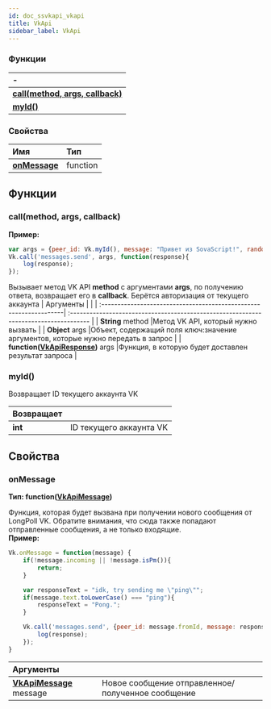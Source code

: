 ```yaml
---
id: doc_ssvkapi_vkapi
title: VkApi
sidebar_label: VkApi
---
```

### Функции
| -                                                                                             |
| :---------------------------------------------------------------------------------------------|
| **[call(method, args, callback)](#callmethod-args-callback)**                                 |
| **[myId()](#myid)**                                                                         |

### Свойства
| Имя                         | Тип                  |
| :-------------------------- | :------------------- |
| **[onMessage](#onmessage)** | function             | 

## Функции

### call(method, args, callback)
**Пример:**
```javascript
var args = {peer_id: Vk.myId(), message: "Привет из SovaScript!", random_id: randomInt()};
Vk.call('messages.send', args, function(response){
    log(response);
});
```
Вызывает метод VK API **method** с аргументами **args**, по получению ответа, возвращает его в **callback**. Берётся авторизация от текущего аккаунта
| Аргументы                                                          |                                                                                       |
| :------------------------------------------------------------------| :------------------------------------------------------------------------------------ |
| **String** method                                                  |Метод VK API, который нужно вызвать                                                    |
| **Object** args                                                    |Объект, содержащий поля ключ:значение аргументов, которые нужно передать в запрос      |
| **function([VkApiResponse](doc_ssvkapi_vkapiresponse))** args      |Функция, в которую будет доставлен результат запроса                                   |



### myId()
Возвращает ID текущего аккаунта VK

| Возвращает           |                                                                                                       |
| :--------------------| :---------------------------------------------------------------------------------------------------- |
| **int**                  |ID текущего аккаунта VK                                                                            |



## Свойства

### onMessage
**Тип: function([VkApiMessage](doc_ssvkapi_vkapimessage))**  

Функция, которая будет вызвана при получении нового сообщения от LongPoll VK. Обратите внимания, что сюда также попадают отправленные сообщения, а не только входящие.  
**Пример:**
```javascript
Vk.onMessage = function(message) {
    if(!message.incoming || !message.isPm()){
        return;
    }

    var responseText = "idk, try sending me \"ping\"";
    if(message.text.toLowerCase() === "ping"){
        responseText = "Pong.";
    }

    Vk.call('messages.send', {peer_id: message.fromId, message: responseText, random_id: randomInt()}, function(response){
        log(response);
    });
}
```
| Аргументы                                                  |                                                         |
| :--------------------------------------------------------- | :------------------------------------------------------ |
| **[VkApiMessage](doc_ssvkapi_vkapimessage)** message       | Новое сообщение отправленное/полученное сообщение       |